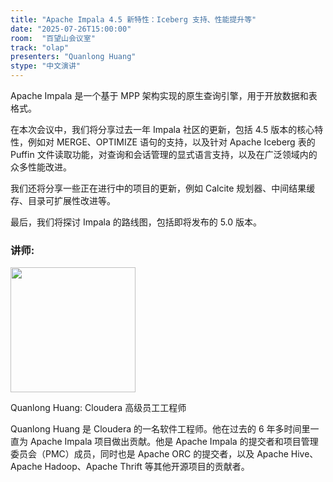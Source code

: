 ```yaml
---
title: "Apache Impala 4.5 新特性：Iceberg 支持、性能提升等"
date: "2025-07-26T15:00:00"
room:  "百望山会议室"
track: "olap"
presenters: "Quanlong Huang"
stype: "中文演讲"
---
```


Apache Impala 是一个基于 MPP 架构实现的原生查询引擎，用于开放数据和表格式。

在本次会议中，我们将分享过去一年 Impala 社区的更新，包括 4.5 版本的核心特性，例如对 MERGE、OPTIMIZE 语句的支持，以及针对 Apache Iceberg 表的 Puffin 文件读取功能，对查询和会话管理的显式语言支持，以及在广泛领域内的众多性能改进。

我们还将分享一些正在进行中的项目的更新，例如 Calcite 规划器、中间结果缓存、目录可扩展性改进等。

最后，我们将探讨 Impala 的路线图，包括即将发布的 5.0 版本。

### 讲师:

<img src="https://sessionize.com/image/398d-400o400o1-S5epraDQAwGwUV91W9Pq4n.jpg" width="200" /><br/>

Quanlong Huang: Cloudera 高级员工工程师

Quanlong Huang 是 Cloudera 的一名软件工程师。他在过去的 6 年多时间里一直为 Apache Impala 项目做出贡献。他是 Apache Impala 的提交者和项目管理委员会（PMC）成员，同时也是 Apache ORC 的提交者，以及 Apache Hive、Apache Hadoop、Apache Thrift 等其他开源项目的贡献者。